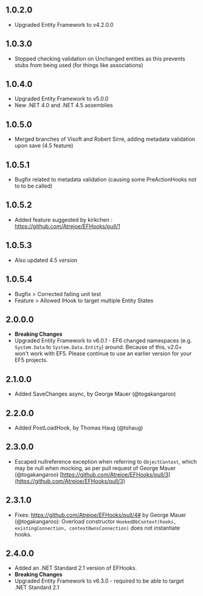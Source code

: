 ## 1.0.2.0

* Upgraded Entity Framework to v4.2.0.0

## 1.0.3.0

* Stopped checking validation on Unchanged entities as this prevents stubs from being used (for things like associations)

## 1.0.4.0

* Upgraded Entity Framework to v5.0.0
* New .NET 4.0 and .NET 4.5 assemblies

## 1.0.5.0

* Merged branches of Visoft and Robert Sirre, adding metadata validation upon save (4.5 feature)

## 1.0.5.1

* Bugfix related to metadata validation (causing some PreActionHooks not to to be called)

## 1.0.5.2

* Added feature suggested by kirkchen : https://github.com/Atrejoe/EFHooks/pull/1

## 1.0.5.3

* Also updated 4.5 version

## 1.0.5.4

* Bugfix > Corrected failing unit test
* Feature > Allowed IHook to target multiple Entity States

## 2.0.0.0

* **Breaking Changes**
* Upgraded Entity Framework to v6.0.1 - EF6 changed namespaces (e.g. `System.Data` to `System.Data.Entity`) around. Because of this, v2.0+ won't work with EF5. Please continue to use an earlier version for your EF5 projects.

## 2.1.0.0

* Added SaveChanges async, by George Mauer (@togakangaroo)

## 2.2.0.0

* Added PostLoadHook, by Thomas Haug (@tshaug)

## 2.3.0.0

* Escaped nullreference exception when referring to `ObjectContext`, which may be null when mocking, as per pull request of George Mauer (@togakangaroo) [https://github.com/Atrejoe/EFHooks/pull/3](https://github.com/Atrejoe/EFHooks/pull/3)

## 2.3.1.0

* Fixes: https://github.com/Atrejoe/EFHooks/pull/4# by George Mauer (@togakangaroo): Overload constructor `HookedDbContext(hooks, existingConnection, contextOwnsConnection)` does not instantiate hooks.

## 2.4.0.0

* Added an .NET Standard 2.1 version of EFHooks.
* **Breaking Changes**
* Upgraded Entity Framework to v6.3.0 - required to be able to target .NET Standard 2.1